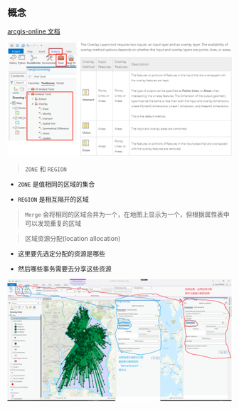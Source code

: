 ## 概念

[arcgis-online 文档](http://doc.arcgis.com/en/arcgis-online/analyze/dissolve-boundaries.htm)

![](./pic/overlay.jpg)

> ```ZONE``` 和 ```REGION```

- ```ZONE``` 是值相同的区域的集合

- ```REGION``` 是相互隔开的区域

> ```Merge``` 会将相同的区域合并为一个，在地图上显示为一个，但根据属性表中可以发现重复的区域

> 区域资源分配(location allocation)

- 这里要先选定分配的资源是哪些

- 然后哪些事务需要去分享这些资源

![](./pic/location_allocation.jpg)